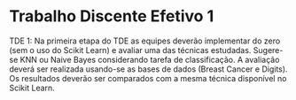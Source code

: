 # Trabalho Discente Efetivo 1

TDE 1: Na primeira etapa do TDE as equipes deverão implementar do zero (sem o uso do Scikit Learn) e avaliar uma das técnicas estudadas. Sugere-se KNN ou Naive Bayes considerando tarefa de classificação. A avaliação deverá ser realizada usando-se as bases de dados (Breast Cancer e Digits). Os resultados deverão ser comparados com a mesma técnica disponível no Scikit Learn.